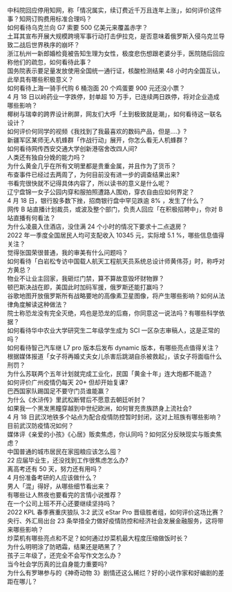 中科院回应停用知网，称「情况属实，续订费近千万且连年上涨」，如何评价这件事？知网订购费用标准合理吗？  
如何看待乌克兰向 G7 索要 500 亿美元来覆盖赤字？  
土耳其宣布开展大规模跨境军事行动打击伊拉克，是否意味着俄罗斯入侵乌克兰导致二战后世界秩序的崩坏？  
浙江杭州一新郎婚检竟被告知生理为女性，极度悲伤想跟老婆分手，医院随后回应称他们的疏忽，如何看待此事？  
国务院表示要足量发放使用全国统一通行证，核酸检测结果 48 小时内全国互认，此举具有哪些积极意义？  
如何看待上海一骑手代购 6 桶泡面 20 个鸡蛋要 900 元还没小票？  
4 月 18 日以岭药业一字跌停，封单超 10 万手，已连续两日跌停，将对企业造成哪些影响？  
椰树与瑞幸的跨界设计刷屏，网友们大呼「土到极致就是潮」，如何看待这一联名设计？  
如何评价何同学的视频《我找到了我最喜欢的数码产品，但是....》?  
新疆军区某师无人机蜂群「作战行动」展开，你怎么看无人机蜂群？  
如何看待网传西安交通大学创新港宿舍改四人间?  
人类还有独自分娩的能力吗？  
为什么黄金几乎在所有文明里都是贵重金属，并且作为了货币？  
布查事件已经过去两周了，为何目前没有进一步的调查结果出来?  
书看完很快就不记得具体内容了，所以读书的意义是什么呢？  
辽宁盘锦一女子公园内穿和服拍照遭路人围劝，穿衣自由应如何界定？  
4 月 18 日，银行股多数下挫，招商银行盘中罕见跌逾 8% ，发生了什么？  
网传 B 站直播计划裁员，或波及整个部门，负责人回应「在积极招聘中」，你对 B 站直播有何看法？  
为什么凌晨入住酒店，没住满 24 个小时的情况下要求十二点退房？  
2022 年一季度全国居民人均可支配收入 10345 元，实际增 5.1 %，哪些信息值得关注？  
觉得张国荣很普通，我的审美有什么问题吗？  
如何看待「白岩松专访中国载人航天工程航天员系统总设计师黄伟芬」时，称呼对方黄总？  
物业不让业主回家，我砸烂门禁，算不算故意毁坏财物罪？  
顿巴斯决战在即，美国此时加码军援，俄罗斯还能打赢吗？  
谷歌地图开放俄罗斯所有战略要地的高像素卫星图像，将产生哪些影响？如何从法律角度解读这种做法？  
院士称恐龙没有完全灭绝，鸡也是恐龙的后裔，你同意这一说法吗？有哪些科学依据？  
如何看待华中农业大学研究生二年级学生成为 SCI 一区杂志审稿人，这是正常的吗？  
如何看待智己汽车继 L7 pro 版本后发布 dynamic 版本，有哪些亮点值得关注？  
根据媒体报道「女子将再婚丈夫女儿杀害后跳湖自杀被救起」，该女子将面临什么刑罚？  
为什么苏联两个五年计划就完成工业化，民国「黄金十年」连大炮都不能造？  
如何评价广州疫情仍每天 20+ 但却开始复课?  
巴西国家队踢国足不要守门员谁能赢？  
为什么《水浒传》里武松断臂后不愿意去朝廷听封？  
如果我一个黑发黑瞳穿越到中世纪欧洲，如何冒充贵族跻身上流社会?  
4 月 18 日武汉地铁多个站点为配合疫情防控暂时封闭，这对上班族有哪些影响？目前武汉防疫情况如何？  
媒体评《亲爱的小孩》《心居》贩卖焦虑，你认同吗？如何区分反映现实与贩卖焦虑？  
中国普通的城市居民在家囤粮应该怎么囤？  
22 应届毕业生，还没找到工作很焦虑怎么办?  
离高考还有 50 天，努力还有用吗？  
4 月份准备考研的人应该做什么？  
男人「混」得好，从哪些细节看出来？  
有哪些让人熬夜也要看完的言情小说推荐？  
在一个公司上班不开心还要继续坚持吗？  
2022 KPL 春季赛重庆狼队 3:2 武汉 eStar Pro 晋级胜者组，如何评价这场比赛？  
央行、外汇局出台 23 条举措全力做好疫情防控和经济社会发展金融服务，这将带来哪些影响？  
炒菜机有哪些亮点和不足？如何通过炒菜机最大程度压缩做饭时长？  
为什么明明涂了防晒霜，结果还是晒黑了？  
孩子三年级了，还完全不会写作文怎么办？  
当今社会学历真的比自身能力重要吗?  
为什么有罗琳参与的《神奇动物 3》剧情还这么稀烂？好的小说作家和好编剧的差距在哪儿？  
